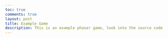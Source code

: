 ```yaml
---
toc: true
comments: true
layout: post
title: Example Game
description: This is an example phaser game, look into the source code to learn something!
---
```


<script src="//cdn.jsdelivr.net/npm/phaser@3.11.0/dist/phaser.js"></script>
<style type="text/css">
    body {
        margin: 0;
    }
    canvas {
        padding: 0;
        margin: auto;
        display: block;
        width: 800px;
        height: 600px;
        position: absolute;
        top: 0;
        bottom: 0;
        left: 0;
        right: 0;
    }

</style>

<script type="text/javascript">
    // configuration for the phaser game. Try changing width, height, gravity, etc, to see what happends and look into the documention for more info. 
    var config = {
        type: Phaser.AUTO,
        width: 800,
        height: 600,
        physics: {
            default: 'arcade',
            arcade: {
                gravity: { y: 300 },
                debug: false
            }
        },
        scene: { // This part is important, it defines the 3 necesarry functions for a phaser game to run. 
            preload: preload,
            create: create,
            update: update
        }
    };

    // initializes the phaser game and passes through the configuation
    var game = new Phaser.Game(config);

    // loads all assets that will be used
    function preload ()
    {
        this.load.setPath('{{site.baseurl}}/assets/images/')
        this.load.image('sky', 'sky.png');
        this.load.image('ground', 'platform.png');
        this.load.image('star', 'star.png');
        this.load.image('bomb', 'bomb.png');
        this.load.spritesheet('dude', 
            '/dude.png',
            { frameWidth: 32, frameHeight: 48 }
        );
        this.load.image('crate', 'crate.png')
        this.load.image('cratePart', 'cratePart.png')
        this.load.image('rPotion', 'pt1.png')
        this.load.image('bPotion', 'pt2.png')
        this.load.image('gPotion', 'pt3.png')
        this.load.image('yPotion', 'pt4.png')
    }

    // initializes global variabls
    var potionThere = false;
    var player;
    var stars;
    var platforms;
    var cursors;
    var score = 0;
    var scoreText;
    var potions = [];
    var showText;
    var e = false;

    function create ()
    {

        let bg = this.add.image(400, 300, 'sky').setScale(5);

        platforms = this.physics.add.staticGroup();

        makePlatform(600-32/2, 30, 1920*2, platforms)

        makePlatform(220, 1000, 500, platforms)
        makePlatform(450, 600, 500, platforms)
        makePlatform(300, 50, 500, platforms)
        makePlatform(100, 500, 700, platforms)

        player = this.physics.add.sprite(100, 450, 'dude');

        player.setBounce(0.2);
        player.setCollideWorldBounds(true);
        player.setMaxVelocity(160, 400)

        this.anims.create({
            key: 'left',
            frames: this.anims.generateFrameNumbers('dude', { start: 0, end: 3 }),
            frameRate: 10,
            repeat: -1
        });

        this.anims.create({
            key: 'turn',
            frames: [ { key: 'dude', frame: 4 } ],
            frameRate: 20
        });

        this.anims.create({
            key: 'right',
            frames: this.anims.generateFrameNumbers('dude', { start: 5, end: 8 }),
            frameRate: 10,
            repeat: -1
        });

        cursors = this.input.keyboard.createCursorKeys();

        this.physics.add.collider(player, platforms);

        stars = this.physics.add.group({
            key: 'star',
            repeat: 11,
            setXY: { x: 12, y: 0, stepX: 70 }
        });

        stars.children.iterate(function (child) {
            child.setY(child.body.y + Phaser.Math.Between(0, 400))
            child.setBounceY(Phaser.Math.FloatBetween(0.4, 0.8));

        });

        this.physics.add.collider(stars, platforms);

        this.physics.add.overlap(player, stars, collectStar, null, this);

        crates = this.physics.add.group({})

        this.physics.add.collider(crates, platforms, crateCheck, null, this);
        this.physics.add.collider(player, crates, crateCheck, null, this);
        this.physics.add.collider(crates, crates, crateCheck, null, this);

        scoreText = this.add.text(16, 16, 'score: 0', { fontSize: '32px', fill: '#000' });

        bombs = this.physics.add.group();

        this.physics.add.collider(bombs, crates, crateCheck, null, this);
        this.physics.add.collider(bombs, platforms);

        this.physics.add.collider(player, bombs, hitBomb, null, this);

        this.cameras.main.setBounds(0, -600*2, 800*3, 600*3);

        potionText = this.add.text(150, 340, 'Press E to drink the potion', { fontSize: '32px', fill: '#000' });

        // Try uncommenting these lines and see what happens!
        // this.physics.world.setBounds(0, -1080, 1920 * 2, 1080 * 2);
        // this.cameras.main.startFollow(player);


    }

    function update (time)
    { 
        if (cursors.left.isDown)
        {
            if (player.body.velocity.x > 0){
                    player.setAccelerationX(-300);
                }
                else{
                    player.setAccelerationX(-100);
                }
            player.anims.play('left', true);

        }
        else if (cursors.right.isDown)
        {
                if (player.body.velocity.x < 0){
                    player.setAccelerationX(300);
                }
                else{
                    player.setAccelerationX(100);
                }
            player.anims.play('right', true);
        }
        else if (cursors.down.isDown && !player.body.touching.down){
            player.setAccelerationY(600)
        }
        else
        {
            player.setAccelerationY(0);
            if ((player.body.velocity.x > 0.1 || player.body.velocity.x < -0.1) && player.body.touching.down ){
                player.setAccelerationX(-400*player.body.velocity.x/100);
            }
            else {
                player.setAccelerationX(0);
            }
            if (player.body.velocity.x > 7){
                player.anims.play('right', !player.body.touching.down)
            }
            else if (player.body.velocity.x < -7){
                player.anims.play('left', !player.body.touching.down)
            }
            else{
                player.anims.play('turn');
            }
        }

        if (cursors.up.isDown && player.body.touching.down){
            player.setVelocityY(-400);
        }

        if(cursors.shift.isDown){
            var crate = crates.create(Phaser.Math.Between(0, 800), Phaser.Math.Between(0, 300), 'crate')
                crate.setScale(.2);
                crate.setBounce(.4)
                crate.setCollideWorldBounds(true);
        }
        if (potionThere){
            showText = false;
            potions.forEach((c) => {
                c.movement(time)
                if (checkOverlap(c, player)){
                    nearPotion(c, player)
                    potionText.setVisible(true);
                    showText = true;
                }
        })
        }
        potionText.setVisible(showText);

    }

    function collectStar (player, star)
    {
        star.disableBody(true, true);

        score += 10;
        scoreText.setText('Score: ' + score);

        if (stars.countActive(true) === 0)
        {
            stars.children.iterate(function (child) {

                child.enableBody(true, child.x, Phaser.Math.Between(0, 400), true, true);

            });

            var x = (player.x < 400) ? Phaser.Math.Between(400, 800) : Phaser.Math.Between(0, 400);

            var bomb = bombs.create(x, 16, 'bomb');
            bomb.setBounce(1);
            bomb.setCollideWorldBounds(true);
            bomb.setVelocity(Phaser.Math.Between(-200, 200), 20);

            if (score % 240 == 0){
                var crate = crates.create(Phaser.Math.Between(0, 800), Phaser.Math.Between(0, 300), 'crate')
                crate.setScale(.2);
                crate.setBounce(.4)
                crate.setCollideWorldBounds(true);
            }

        }

    }

    function hitBomb (player, bomb)
    {
        this.physics.pause();

        player.setTint(0xff0000);

        player.anims.play('turn');

        gameOver = true;
    }

    function crateCheck(hitter, crate){
        if (hitter.body.velocity.y < 150){
            hitter.setVelocityY(0);
            hitter.setAccelerationY(0);
        }
        else {
            var x = crate.body.position.x + 16.875
            var y = crate.body.position.y + 16.875
            crate.destroy()

            cratePart = this.physics.add.group({
                key: 'cratePart',
                repeat: Phaser.Math.Between(2,3),
                setXY: {x: x, y: y},

            })

            cratePart.children.iterate(function (child) {

                child.setScale(.3);
                child.setVelocity(Phaser.Math.Between(-75,75), -150)
                child.setAngularVelocity(Phaser.Math.Between(-300,300))

            })
            var randNum = Math.floor(Math.random()*4)
            potion = new Potion(this, x, y + 4.5, randNum);
            potion.setScale(0.075)
            this.add.existing(potion);
            potions.push(potion)
            potionThere = true;
        }


    }

    function makePlatform(y, x, width, group){
        var groundWidth = 400;
        var groundHeight = 32;
        if (groundWidth >= 400){
            var x1 = x;
            var x2 = x + width;
            var sw = true;
            while (x1 < x2){
                if (sw){
                    group.create(x1, y, "ground");
                    x1 = x1 + groundWidth;
                }
                else {
                    group.create(x2-groundWidth, y, "ground");
                    x2 = x2 - groundWidth;
                }
                sw = !sw;
            }
        }
    }

    function checkOverlap(spriteA, spriteB) {
	    var boundsA = spriteA.getBounds();
	    var boundsB = spriteB.getBounds();
	    return Phaser.Geom.Intersects.RectangleToRectangle(boundsA, boundsB);
	}

    function nearPotion(potion, player){
        if(e){
            console.log(player.scaleY)
            potions.splice(potions.indexOf(potion), 1); 
            potion.destroy();
            potion.drinkAction(player);
        }
    }

    class Potion extends Phaser.Physics.Arcade.Sprite{
        constructor(scene, x, y, num){
            var asset;
            var type;
            switch (num){
                case 0:
                    asset = 'rPotion'
                    type = 'red'
                    break;
                case 1:
                    asset = 'bPotion'
                    type = 'blue'
                    break;
                case 2:
                    asset = 'gPotion'
                    type = 'green'
                    break;
                case 3:
                    asset = 'yPotion'
                    type = 'yellow'
                    break;
            }
            super(scene, x, y, asset)
            this.type = type;
            this.movementNum = Math.floor(Math.random() * 2)
            this.movementMod = Math.random() * 2
        }
        movement(time){
            switch(this.movementNum){
                case 0:
                    this.y = this.y + 0.2 * Math.sin(time/400 * this.movementMod);
                    break;
                case 1:
                    this.y = this.y + 0.2 * Math.cos(time/400 * this.movementMod);
                    break;
            }
        }
        drinkAction(player){
            switch (this.type){
                case 'red':
                    player.scaleY += 0.15
                    player.scaleX += 0.15
                    if (player.body.touching.down){
                        player.body.setVelocityY(-100);
                    }
                    break;
                case 'blue':
                    
                    break;
                case 'yellow':
                    
                    break;
                case 'green':
                    
                    break;
            }
        }

    }
    document.addEventListener("keydown", function(event){
        if (event.keyCode == 69){
            e = true;
        }
    })
    document.addEventListener("keyup", function(event){
        if (event.keyCode == 69){
            e = false;
        }
    })
</script>
